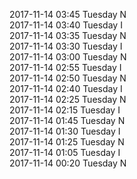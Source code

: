 2017-11-14 03:45 Tuesday  N  
2017-11-14 03:40 Tuesday  I  
2017-11-14 03:35 Tuesday  N  
2017-11-14 03:30 Tuesday  I  
2017-11-14 03:00 Tuesday  N  
2017-11-14 02:55 Tuesday  I  
2017-11-14 02:50 Tuesday  N  
2017-11-14 02:40 Tuesday  I  
2017-11-14 02:25 Tuesday  N  
2017-11-14 02:15 Tuesday  I  
2017-11-14 01:45 Tuesday  N  
2017-11-14 01:30 Tuesday  I  
2017-11-14 01:25 Tuesday  N  
2017-11-14 01:05 Tuesday  I  
2017-11-14 00:20 Tuesday  N  
